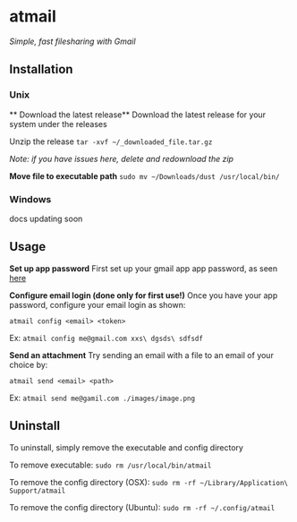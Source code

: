 # atmail

_Simple, fast filesharing with Gmail_

## Installation

### Unix
** Download the latest release**
Download the latest release for your system under the releases

Unzip the release
`tar -xvf ~/_downloaded_file.tar.gz`

_Note: if you have issues here, delete and redownload the zip_

**Move file to executable path**
`sudo mv ~/Downloads/dust /usr/local/bin/`


### Windows 
docs updating soon


## Usage
**Set up app password**
First set up your gmail app app password, as seen [here](https://support.google.com/accounts/answer/185833?hl=en)

**Configure email login (done only for first use!)**
Once you have your app password, configure your email login as shown:

`atmail config <email> <token>`

Ex: `atmail config me@gmail.com xxs\ dgsds\ sdfsdf` 

**Send an attachment**
Try sending an email with a file to an email of your choice by:

`atmail send <email> <path>`

Ex: `atmail send me@gamil.com ./images/image.png`

## Uninstall 
To uninstall, simply remove the executable and config directory 

To remove executable:
`sudo rm /usr/local/bin/atmail`

To remove the config directory (OSX):
`sudo rm -rf ~/Library/Application\ Support/atmail`

To remove the config directory (Ubuntu):
`sudo rm -rf ~/.config/atmail`

